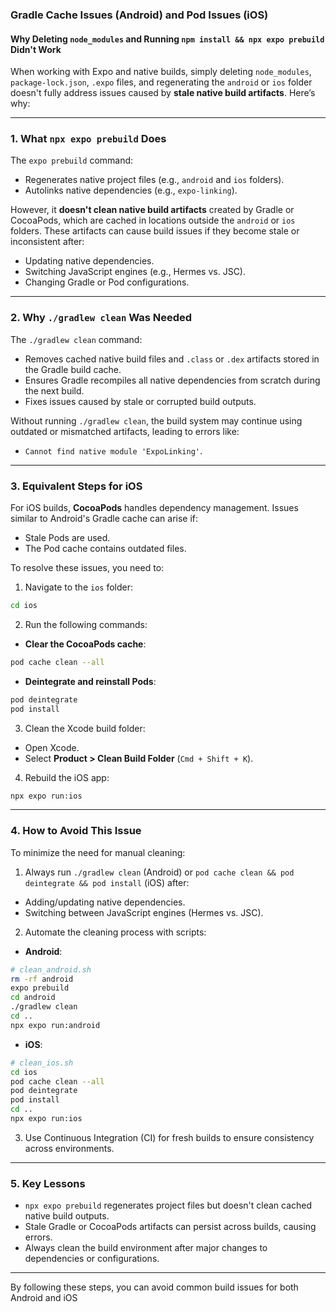 ﻿### Gradle Cache Issues (Android) and Pod Issues (iOS)  
  
#### Why Deleting `node_modules` and Running `npm install && npx expo prebuild` Didn't Work  
When working with Expo and native builds, simply deleting `node_modules`, `package-lock.json`, `.expo` files, and regenerating the `android` or `ios` folder doesn't fully address issues caused by **stale native build artifacts**. Here’s why:  
  
---  
  
### **1. What `npx expo prebuild` Does**  
The `expo prebuild` command:  
- Regenerates native project files (e.g., `android` and `ios` folders).  
- Autolinks native dependencies (e.g., `expo-linking`).  
  
However, it **doesn't clean native build artifacts** created by Gradle or CocoaPods, which are cached in locations outside the `android` or `ios` folders. These artifacts can cause build issues if they become stale or inconsistent after:  
- Updating native dependencies.  
- Switching JavaScript engines (e.g., Hermes vs. JSC).  
- Changing Gradle or Pod configurations.  
  
---  
  
### **2. Why `./gradlew clean` Was Needed**  
The `./gradlew clean` command:  
- Removes cached native build files and `.class` or `.dex` artifacts stored in the Gradle build cache.  
- Ensures Gradle recompiles all native dependencies from scratch during the next build.  
- Fixes issues caused by stale or corrupted build outputs.  
  
Without running `./gradlew clean`, the build system may continue using outdated or mismatched artifacts, leading to errors like:  
- `Cannot find native module 'ExpoLinking'`.  
  
---  
  
### **3. Equivalent Steps for iOS**  
For iOS builds, **CocoaPods** handles dependency management. Issues similar to Android's Gradle cache can arise if:  
- Stale Pods are used.  
- The Pod cache contains outdated files.  
  
To resolve these issues, you need to:  
1. Navigate to the `ios` folder:  
```bash  
cd ios  
```  
  
2. Run the following commands:  
- **Clear the CocoaPods cache**:  
```bash  
pod cache clean --all  
```  
- **Deintegrate and reinstall Pods**:  
```bash  
pod deintegrate  
pod install  
```  
  
3. Clean the Xcode build folder:  
- Open Xcode.  
- Select **Product > Clean Build Folder** (`Cmd + Shift + K`).  
  
4. Rebuild the iOS app:  
```bash  
npx expo run:ios  
```  
  
---  
  
### **4. How to Avoid This Issue**  
To minimize the need for manual cleaning:  
1. Always run `./gradlew clean` (Android) or `pod cache clean && pod deintegrate && pod install` (iOS) after:  
- Adding/updating native dependencies.  
- Switching between JavaScript engines (Hermes vs. JSC).  
  
2. Automate the cleaning process with scripts:  
- **Android**:  
```bash  
# clean_android.sh  
rm -rf android  
expo prebuild  
cd android  
./gradlew clean  
cd ..  
npx expo run:android  
```  
- **iOS**:  
```bash  
# clean_ios.sh  
cd ios  
pod cache clean --all  
pod deintegrate  
pod install  
cd ..  
npx expo run:ios  
```  
  
3. Use Continuous Integration (CI) for fresh builds to ensure consistency across environments.  
  
---  
  
### **5. Key Lessons**  
- `npx expo prebuild` regenerates project files but doesn't clean cached native build outputs.  
- Stale Gradle or CocoaPods artifacts can persist across builds, causing errors.  
- Always clean the build environment after major changes to dependencies or configurations.  
  
---  
  
By following these steps, you can avoid common build issues for both Android and iOS
